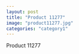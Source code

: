 ```yaml
---
layout: post
title: "Product 11277"
image: "product11277.jpg"
categories: "category1"
---
```

Product 11277
